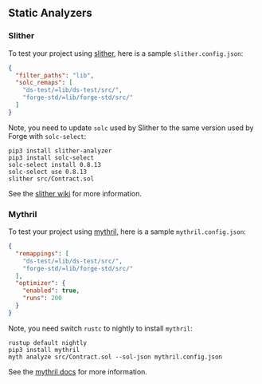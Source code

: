 ## Static Analyzers

### Slither

To test your project using [slither](https://github.com/crytic/slither), here is a sample `slither.config.json`:

```json
{
  "filter_paths": "lib",
  "solc_remaps": [
    "ds-test/=lib/ds-test/src/",
    "forge-std/=lib/forge-std/src/"
  ]
}
```

Note, you need to update `solc` used by Slither to the same version used by Forge with `solc-select`:
```ignore
pip3 install slither-analyzer
pip3 install solc-select
solc-select install 0.8.13
solc-select use 0.8.13
slither src/Contract.sol
```

See the [slither wiki](https://github.com/crytic/slither/wiki/Usage) for more information.

### Mythril

To test your project using [mythril](https://github.com/ConsenSys/mythril), here is a sample `mythril.config.json`:

```json
{
  "remappings": [
    "ds-test/=lib/ds-test/src/",
    "forge-std/=lib/forge-std/src/"
  ],
  "optimizer": {
    "enabled": true,
    "runs": 200
  }
}
```

Note, you need switch `rustc` to nightly to install `mythril`:
```ignore
rustup default nightly
pip3 install mythril
myth analyze src/Contract.sol --sol-json mythril.config.json
```

See the [mythril docs](https://mythril-classic.readthedocs.io/en/develop/) for more information.
